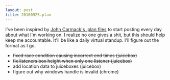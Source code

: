 ```yaml
---
layout: post
title: 20160925.plan
---
```

I've been inspired by [John Carmack's .plan files](https://github.com/ESWAT/john-carmack-plan-archive) to
start posting every day about what I'm working on. I realize no one gives a shit, but this should help
keep me accountable. It'll be like a daily virtual standup. I'll figure out the format as I go.

* <del>fixed race condition causing incorrect end times (juicebox)</del>
* <del>fix listeners box height when only one listener (juicebox)</del>
* add location data to juiceboxes (juicebox)
* figure out why windows handle is invalid (chrome)
